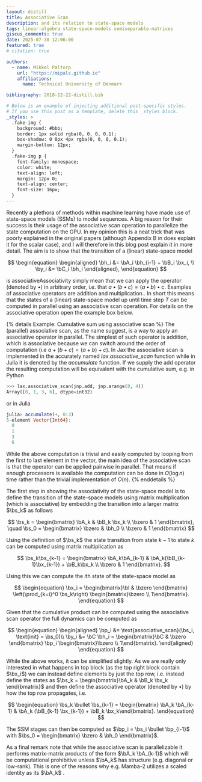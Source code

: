 ```yaml
---
layout: distill
title: Associative Scan
description: and its relation to state-space models
tags: linear-algebra state-space-models semiseparable-matrices
giscus_comments: true
date: 2025-07-30 12:06:00
featured: true
# citation: true

authors:
  - name: Mikkel Paltorp
    url: "https://mipals.github.io"
    affiliations:
      name: Technical University of Denmark

bibliography: 2018-12-22-distill.bib

# Below is an example of injecting additional post-specific styles.
# If you use this post as a template, delete this _styles block.
_styles: >
  .fake-img {
    background: #bbb;
    border: 1px solid rgba(0, 0, 0, 0.1);
    box-shadow: 0 0px 4px rgba(0, 0, 0, 0.1);
    margin-bottom: 12px;
  }
  .fake-img p {
    font-family: monospace;
    color: white;
    text-align: left;
    margin: 12px 0;
    text-align: center;
    font-size: 16px;
  }
---
```


Recently a plethora of methods within machine learning have made use of state-space models (SSMs) to model sequences<d-cite key="gu2022efficientlymodelinglongsequences,gu2024mambalineartimesequencemodeling,dao2024a"></d-cite>. A big reason for their success is their usage of the associative scan operation to parallelize the state computation on the GPU. In my opinion this is a neat trick that was poorly explained in the original papers (although Appendix B in <d-cite key="dao2024a"></d-cite> does explain it for the scalar case), and I will therefore in this blog post explain it in more detail. The aim is to show that the transition of a (linear) state-space model 

$$
\begin{equation}
    \begin{aligned}
        \bh_i &= \bA_i \bh_{i-1} + \bB_i \bx_i, \\
        \by_i &= \bC_i \bh_i
    \end{aligned},
\end{equation} 
$$

is associative<d-footnote>Associativity simply mean that we can apply the operator (denoted by $\bullet$) in arbitrary order, i.e. that $a \bullet (b \bullet c) = (a \bullet b) \bullet c$. Examples of associative operators are addition and multiplication.</d-footnote>. In short this means that the states of a (linear) state-space model up until time step $T$ can be computed in parallel using an associative scan operation. For details on the associative operation open the example box below.

{% details Example: Cumulative sum using associative scan %}
The (parallel) associative scan, as the name suggest, is a way to apply an associative operator in parallel. The simplest of such operator is addition, which is associative because we can switch around the order of computation (i.e $a + (b + c) = (a + b) + c$). In Jax the associative scan is implemented in the accurately named *lax.associative_scan* function while in Julia it is denoted by the *accumulate* function. If we supply the add operator the resulting computation will be equivalent with the cumulative sum, e.g. in Python

```python
>>> lax.associative_scan(jnp.add, jnp.arange(0, 4))
Array([0, 1, 3, 6], dtype=int32)
```
or in Julia
```julia
julia> accumulate(+, 0:3)
5-element Vector{Int64}:
  0
  1
  3
  6
```

While the above computation is trivial and easily computed by looping from the first to last element in the vector, the main idea of the associative scan is that the operator can be applied pairwise in parallel. That means if enough processors is available the computation can be done in $O(\log n)$ time rather than the trivial implementation of $O(n)$. 
{% enddetails %}


The first step in showing the associativity of the state-space model is to define the transition of the state-space models using matrix multiplication (which is associative) by embedding the transition into a larger matrix $\bs_k$ as follows

$$
\bs_k = 
\begin{bmatrix}
    \bA_k & \bB_k \bx_k \\
    \bzero & 1
\end{bmatrix},
\quad \bs_0 = \begin{bmatrix}
    \bzero & \bh_0 \\
    \bzero & 1
\end{bmatrix}
$$

Using the definition of $\bs_k$ the state transition from state $k-1$ to state $k$ can be computed using matrix multiplication as

$$
\bs_k\bs_{k-1} = \begin{bmatrix}
    \bA_k\bA_{k-1} & \bA_k(\bB_{k-1}\bx_{k-1}) + \bB_k\bx_k \\
    \bzero & 1
\end{bmatrix}.
$$

Using this we can compute the $i$th state of the state-space model as
 <!-- <d-footnote>Th notation for the product here is a bit tricky. We aim to perform the product from the </d-footnote> -->

$$
\begin{equation}
    \bx_i = 
    \begin{bmatrix}\bI & \bzero \end{bmatrix}
    \left(\prod_{k=i}^0 \bs_k\right)
    \begin{bmatrix}\bzero \\ 1\end{bmatrix}.
\end{equation}
$$

Given that the cumulative product can be computed using the associative scan operator the full dynamics can be computed as

$$
\begin{equation}
    \begin{aligned}
        \bp_i &= \text{associative_scan}(\bs_i, \text{init} = \bs_0)\\
        \by_i &= \bC \bh_i = \begin{bmatrix}\bC & \bzero \end{bmatrix} \bp_i \begin{bmatrix}\bzero \\ 1\end{bmatrix}.
    \end{aligned}
\end{equation} 
$$

While the above works, it can be simplified slightly. As we are really only interested in what happens in top block (as the top right block contain $\bx_i$) we can instead define elements by just the top row, i.e. instead define the states as $\bs_k = \begin{bmatrix}\bA_k & \bB_k \bx_k \end{bmatrix}$ and then define the associative operator (denoted by $\bullet$) by how the top row propagates, i.e.

$$
\begin{equation}
    \bs_k \bullet \bs_{k-1} = \begin{bmatrix} \bA_k \bA_{k-1} & \bA_k (\bB_{k-1} \bx_{k-1}) + \bB_k \bx_k\end{bmatrix}.
\end{equation}
$$

The SSM stages can then be computed as $\bp_i = \bs_i \bullet \bp_{i-1}$ with $\bs_0 = \begin{bmatrix} \bzero & \bh_0 \end{bmatrix}$. 

As a final remark note that while the associative scan is parallelizable it performs matrix-matrix products of the form $\bA_k \bA_{k-1}$ which will be computational prohibitive unless $\bA_k$ has structure (e.g. diagonal or low-rank). This is one of the reasons why e.g. Mamba-2 utilizes a scaled identity as its $\bA_k$ <d-cite key="dao2024a"></d-cite>. 

